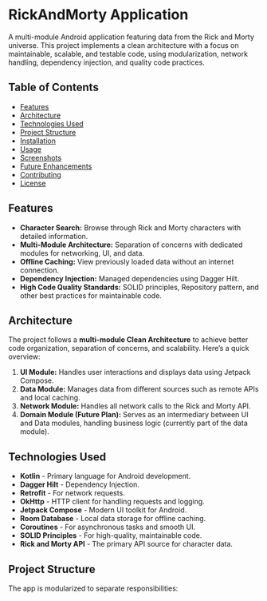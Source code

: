 # RickAndMorty Application

A multi-module Android application featuring data from the Rick and Morty universe. This project implements a clean architecture with a focus on maintainable, scalable, and testable code, using modularization, network handling, dependency injection, and quality code practices.

## Table of Contents
- [Features](#features)
- [Architecture](#architecture)
- [Technologies Used](#technologies-used)
- [Project Structure](#project-structure)
- [Installation](#installation)
- [Usage](#usage)
- [Screenshots](#screenshots)
- [Future Enhancements](#future-enhancements)
- [Contributing](#contributing)
- [License](#license)

## Features
- **Character Search:** Browse through Rick and Morty characters with detailed information.
- **Multi-Module Architecture:** Separation of concerns with dedicated modules for networking, UI, and data.
- **Offline Caching:** View previously loaded data without an internet connection.
- **Dependency Injection:** Managed dependencies using Dagger Hilt.
- **High Code Quality Standards:** SOLID principles, Repository pattern, and other best practices for maintainable code.

## Architecture
The project follows a **multi-module Clean Architecture** to achieve better code organization, separation of concerns, and scalability. Here’s a quick overview:

1. **UI Module:** Handles user interactions and displays data using Jetpack Compose.
2. **Data Module:** Manages data from different sources such as remote APIs and local caching.
3. **Network Module:** Handles all network calls to the Rick and Morty API.
4. **Domain Module (Future Plan):** Serves as an intermediary between UI and Data modules, handling business logic (currently part of the data module).

## Technologies Used
- **Kotlin** - Primary language for Android development.
- **Dagger Hilt** - Dependency Injection.
- **Retrofit** - For network requests.
- **OkHttp** - HTTP client for handling requests and logging.
- **Jetpack Compose** - Modern UI toolkit for Android.
- **Room Database** - Local data storage for offline caching.
- **Coroutines** - For asynchronous tasks and smooth UI.
- **SOLID Principles** - For high-quality, maintainable code.
- **Rick and Morty API** - The primary API source for character data.

## Project Structure
The app is modularized to separate responsibilities:
